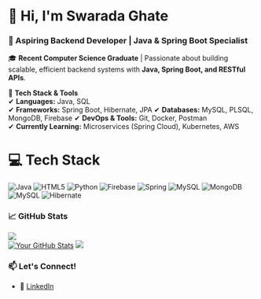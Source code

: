 # 👋 Hi, I'm Swarada Ghate 

### 🚀 Aspiring Backend Developer | Java & Spring Boot Specialist  

🎓 **Recent Computer Science Graduate** | Passionate about building scalable, efficient backend systems with **Java, Spring Boot, and RESTful APIs**.  

🔧 **Tech Stack & Tools**  
✔ **Languages:** Java, SQL  
✔ **Frameworks:** Spring Boot, Hibernate, JPA 
✔ **Databases:** MySQL, PLSQL, MongoDB, Firebase 
✔ **DevOps & Tools:** Git, Docker, Postman  
✔ **Currently Learning:** Microservices (Spring Cloud), Kubernetes, AWS  

# 💻 Tech Stack
![Java](https://img.shields.io/badge/java-%23ED8B00.svg?style=for-the-badge&logo=openjdk&logoColor=white) ![HTML5](https://img.shields.io/badge/html5-%23E34F26.svg?style=for-the-badge&logo=html5&logoColor=white) ![Python](https://img.shields.io/badge/python-3670A0?style=for-the-badge&logo=python&logoColor=ffdd54) ![Firebase](https://img.shields.io/badge/firebase-%23039BE5.svg?style=for-the-badge&logo=firebase) ![Spring](https://img.shields.io/badge/spring-%236DB33F.svg?style=for-the-badge&logo=spring&logoColor=white) ![MySQL](https://img.shields.io/badge/mysql-4479A1.svg?style=for-the-badge&logo=mysql&logoColor=white) ![MongoDB](https://img.shields.io/badge/MongoDB-%234ea94b.svg?style=for-the-badge&logo=mongodb&logoColor=white) ![MySQL](https://img.shields.io/badge/mysql-4479A1.svg?style=for-the-badge&logo=mysql&logoColor=white) ![Hibernate](https://img.shields.io/badge/Hibernate-59666C?style=for-the-badge&logo=Hibernate&logoColor=white)


### 📈 GitHub Stats  
![](https://github-readme-stats.vercel.app/api/top-langs/?username=GhateSwarada&theme=dark&hide_border=false&include_all_commits=false&count_private=false&layout=compact)<br>
[![Your GitHub Stats](https://github-readme-stats.vercel.app/api?username=GhateSwarada&show_icons=true&theme=radical)](https://github.com/GhateSwarada)
![](https://nirzak-streak-stats.vercel.app/?user=GhateSwarada&theme=dark&hide_border=false)


### 📫 Let's Connect!  
- 💼 [LinkedIn](https://www.linkedin.com/in/swarada-ghate-57b30726b/)  
